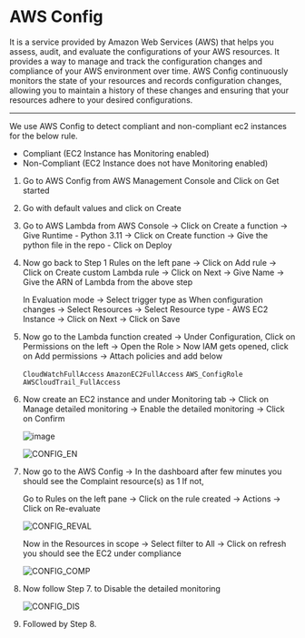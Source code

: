 # AWS Config

It is a service provided by Amazon Web Services (AWS) that helps you assess, audit, and evaluate the configurations of your AWS resources. It provides a way to manage and track the configuration changes and compliance of your AWS environment over time. AWS Config continuously monitors the state of your resources and records configuration changes, allowing you to maintain a history of these changes and ensuring that your resources adhere to your desired configurations.

---
We use AWS Config to detect compliant and non-compliant ec2 instances for the below rule.

- Compliant (EC2 Instance has Monitoring enabled)
- Non-Compliant (EC2 Instance does not have Monitoring enabled)
  
1.  Go to AWS Config from AWS Management Console and Click on Get started


2. Go with default values and click on Create


3. Go to AWS Lambda from AWS Console -> Click on Create a function -> Give Runtime - Python 3.11 -> Click on Create function -> Give the python file in the repo - Click on Deploy 


5. Now go back to Step 1 Rules on the left pane -> Click on Add rule -> Click on Create custom Lambda rule -> Click on Next -> Give Name -> Give the ARN of Lambda from the above step

    In Evaluation mode -> Select trigger type as When configuration changes -> Select Resources -> Select Resource type - AWS EC2 Instance -> Click on Next -> Click on Save


6. Now go to the Lambda function created -> Under Configuration, Click on Permissions on the left -> Open the Role > Now IAM gets opened, click on Add permissions -> Attach policies and add below
     
    `CloudWatchFullAccess`
    `AmazonEC2FullAccess`
    `AWS_ConfigRole`
    `AWSCloudTrail_FullAccess`
 

7. Now create an EC2 instance and under Monitoring tab -> Click on Manage detailed monitoring ->  Enable the detailed monitoring -> Click on Confirm

    ![image](https://github.com/Pavan-1997/AWS_Config/assets/32020205/fc676276-50f6-4ef9-a598-c073eda95f7c)
    
    ![CONFIG_EN](https://github.com/Pavan-1997/AWS_Config/assets/32020205/440de8fb-51e6-4b01-b055-26e1b6e78fd2)


8. Now go to the AWS Config -> In the dashboard after few minutes you should see the Complaint resource(s) as 1 If not,

    Go to Rules on the left pane -> Click on the rule created -> Actions -> Click on Re-evaluate

      ![CONFIG_REVAL](https://github.com/Pavan-1997/AWS_Config/assets/32020205/c0375159-c822-496e-b942-76cdd0acf061)

    
    Now in the Resources in scope -> Select filter to All -> Click on refresh you should see the EC2 under compliance

      ![CONFIG_COMP](https://github.com/Pavan-1997/AWS_Config/assets/32020205/09455d24-c5a9-41ac-8c79-2be3457d736c)

    
10. Now follow Step 7. to Disable the detailed monitoring

    ![CONFIG_DIS](https://github.com/Pavan-1997/AWS_Config/assets/32020205/541dd717-5ab8-42c6-b3fd-8216f7aa8e2c)


11. Followed by Step 8.
